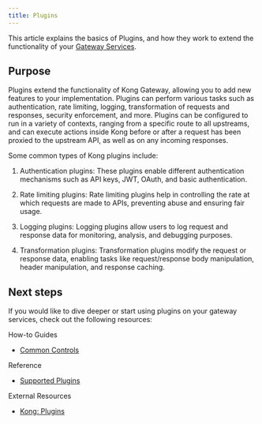```yaml
---
title: Plugins
---
```


This article explains the basics of Plugins, and how they work to extend the
functionality of your [Gateway Services](/concepts/services.md).

## Purpose

Plugins extend the functionality of Kong Gateway, allowing you to add new
features to your implementation. Plugins can perform various tasks such as
authentication, rate limiting, logging, transformation of requests and
responses, security enforcement, and more. Plugins can be configured to run in a
variety of contexts, ranging from a specific route to all upstreams, and can
execute actions inside Kong before or after a request has been proxied to the
upstream API, as well as on any incoming responses.

Some common types of Kong plugins include:

1. Authentication plugins: These plugins enable different authentication
   mechanisms such as API keys, JWT, OAuth, and basic authentication.

2. Rate limiting plugins: Rate limiting plugins help in controlling the rate at
   which requests are made to APIs, preventing abuse and ensuring fair usage.

3. Logging plugins: Logging plugins allow users to log request and response data
   for monitoring, analysis, and debugging purposes.

4. Transformation plugins: Transformation plugins modify the request or response
   data, enabling tasks like request/response body manipulation, header
   manipulation, and response caching.

## Next steps

If you would like to dive deeper or start using plugins on your gateway
services, check out the following resources:

How-to Guides

- [Common Controls](how-to/COMMON-CONFIG.md)

Reference

- [Supported Plugins](/reference/plugins/AVAILABLE-PLUGINS.md)

External Resources

- [Kong: Plugins](https://docs.konghq.com/gateway/latest/key-concepts/plugins/)
